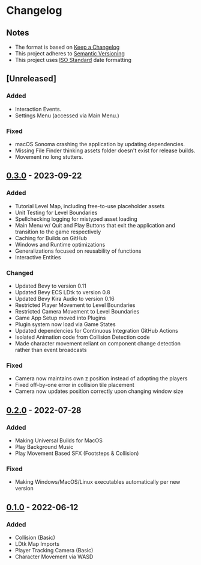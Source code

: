 # Changelog 
## Notes
- The format is based on [Keep a Changelog](https://keepachangelog.com/en/1.0.0/)
- This project adheres to [Semantic Versioning](https://semver.org/spec/v2.0.0.html)
- This project uses [ISO Standard](https://www.iso.org/iso-8601-date-and-time-format.html) date formatting

## [Unreleased]
### Added
- Interaction Events.
- Settings Menu (accessed via Main Menu.)

### Fixed
- macOS Sonoma crashing the application by updating dependencies.
- Missing File Finder thinking assets folder doesn't exist for release builds.
- Movement no long stutters.

## [0.3.0] - 2023-09-22
### Added
- Tutorial Level Map, including free-to-use placeholder assets
- Unit Testing for Level Boundaries
- Spellchecking logging for mistyped asset loading
- Main Menu w/ Quit and Play Buttons that exit the application and transition to the game respectively
- Caching for Builds on GitHub
- Windows and Runtime optimizations
- Generalizations focused on reusability of functions
- Interactive Entities

### Changed
- Updated Bevy to version 0.11
- Updated Bevy ECS LDtk to version 0.8
- Updated Bevy Kira Audio to version 0.16
- Restricted Player Movement to Level Boundaries
- Restricted Camera Movement to Level Boundaries
- Game App Setup moved into Plugins
- Plugin system now load via Game States
- Updated dependencies for Continuous Integration GitHub Actions
- Isolated Animation code from Collision Detection code
- Made character movement reliant on component change detection rather than event broadcasts


### Fixed
- Camera now maintains own z position instead of adopting the players
- Fixed off-by-one error in collision tile placement
- Camera now updates position correctly upon changing window size

## [0.2.0] - 2022-07-28
### Added
- Making Universal Builds for MacOS
- Play Background Music
- Play Movement Based SFX (Footsteps & Collision)

### Fixed
- Making Windows/MacOS/Linux executables automatically per new version

## [0.1.0] - 2022-06-12
### Added
- Collision (Basic)
- LDtk Map Imports
- Player Tracking Camera (Basic)
- Character Movement via WASD

[0.3.0]: https://github.com/Exonoesis/Helping-Hand/releases/tag/v0.3.0
[0.2.0]: https://github.com/Exonoesis/Helping-Hand/releases/tag/v0.2.0
[0.1.0]: https://github.com/Exonoesis/Helping-Hand/releases/tag/v0.1.0